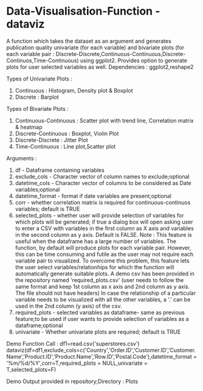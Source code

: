 # Data-Visualisation-Function - dataviz
A function which takes the dataset as an argument and generates publication quality univariate (for each variable) and bivariate plots (for each variable pair : Discrete-Discrete,Continuous-Continuous,Discrete-Continuos,Time-Continuous) using ggplot2. Provides option to generate plots for user selected variables as well.
Dependencies : ggplot2,reshape2

Types of Univariate Plots : 

1. Continuous : Histogram, Density plot & Boxplot
2. Discrete : Barplot

Types of Bivariate Plots : 
1. Continuous-Continuous : Scatter plot with trend line, Correlation matrix & heatmap
2. Discrete-Continuous : Boxplot, Violin Plot
3. Discrete-Discrete : Jitter Plot
4. Time-Continuous : Line plot,Scatter plot

Arguments : 

1. df - Dataframe containing variables
2. exclude_cols - Character vector of column names to exclude;optional
3. datetime_cols - Character vector of columns to be considered as Date variables;optional
4. datetime_format - format if date variables are present;optional
5. corr - whether correlation matrix is required for continuous-continuos variables; default is TRUE
6. selected_plots - whether user will provide selection of variables for which plots will be generated; if true a dialog box will open asking user to enter a CSV with variables in the first column as X axis and variables in the second column as y axis. Default is FALSE. Note : This feature is useful when the dataframe has a large number of variables. The function, by default will produce plots for each variable pair. However, this can be time consuming and futile as the user may not require each variable pair to visualized. To overcome this problem, this feature lets the user select variables/relationhips for which the function will automatically generate suitable plots. A demo csv has been provided in the repository named 'required_plots.csv' (user needs to follow the same format and keep 1st column as x axis and 2nd column as y axis. The file should not have headers) In case the relationship of a particular variable needs to be visualized with all the other variables, a '.' can be used in the 2nd column (y axis) of the csv.
7. required_plots - selected variables as dataframe- same as previous feature;to be used if user wants to provide selection of variables as a dataframe;optional
8. univariate - Whether univariate plots are required; default is TRUE

Demo Function Call : 
df1=read.csv('superstores.csv')
dataviz(df=df1,exclude_cols=c('Country','Order.ID','Customer.ID','Customer.Name','Product.ID','Product.Name','Row.ID','Postal.Code'),datetime_format = '%m/%d/%Y',corr=T,required_plots = NULL,univariate = T,selected_plots=F)

Demo Output provided in repository;Directory : Plots


